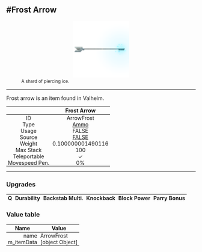 <meta property="og:title" content="Frost Arrow - MoreValheim" /><meta property="og:type" content="website" /><meta property="og:image" content="/assets/frost_arrow.png" /><meta property="og:description" content="Frost Arrow is an item found in Valheim." /><meta name="theme-color" content="#546D78"><meta name="twitter:card" content="summary_large_image">
#Frost Arrow
-------------
<style>img {width:20px;}.tb {width:150px;display: block;margin-left: auto;margin-right: auto;}</style>

<style>.md-typeset table:not([class]) th:not([align]) {min-width:unset!important;}</style>
<style>td{padding:0em 0.3em!important;text-align:center!important;border-left:.05rem solid var(--md-default-fg-color--lightest)}</style>

<style>th{padding:0.1em 0.3em!important;text-align:center!important;font-weight:bold}</style>

<style>pre{text-align:right!important}</style>
<style>table tr td:first-child {border-left: 0;};</style>

<figure><img src="/assets/frost_arrow.png" class="tb" /><figcaption><small>A shard of piercing ice.</small></figcaption></figure>

-------------

Frost arrow is an item found in Valheim.

|        | Frost Arrow              |
| ----------- | ------------------------------------ |
| ID |ArrowFrost
| Type | [Ammo](../../types/ammo)
| Usage | FALSE<br>
| Source | [FALSE](../../items/false)
| Weight | 0.100000001490116 |
| Max Stack | 100 |
| Teleportable | ✓
| Movespeed Pen. | 0%


-------------

### Upgrades
| Q | Durability | Backstab Multi. | Knockback | Block Power | Parry Bonus
| - | - | - | - | - | - 


### Value table
| Name | Value
| - | - |
| <div style="text-align:right">name</div> | <div style="text-align:left">ArrowFrost</div> | 
| <div style="text-align:right">m_itemData</div> | <div style="text-align:left">[object Object]</div> | 